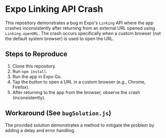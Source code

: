 # Expo Linking API Crash

This repository demonstrates a bug in Expo's `Linking` API where the app crashes inconsistently after returning from an external URL opened using `Linking.openURL`.  The crash occurs specifically when a custom browser (not the default system browser) is used to open the URL.

## Steps to Reproduce

1. Clone this repository.
2. Run `npm install`.
3. Run the app in Expo Go.
4. Tap the button to open a URL in a custom browser (e.g., Chrome, Firefox).
5. After returning to the app from the browser, observe the crash (inconsistently).

## Workaround (See `bugSolution.js`)

The provided solution demonstrates a method to mitigate the problem by adding a delay and error handling.